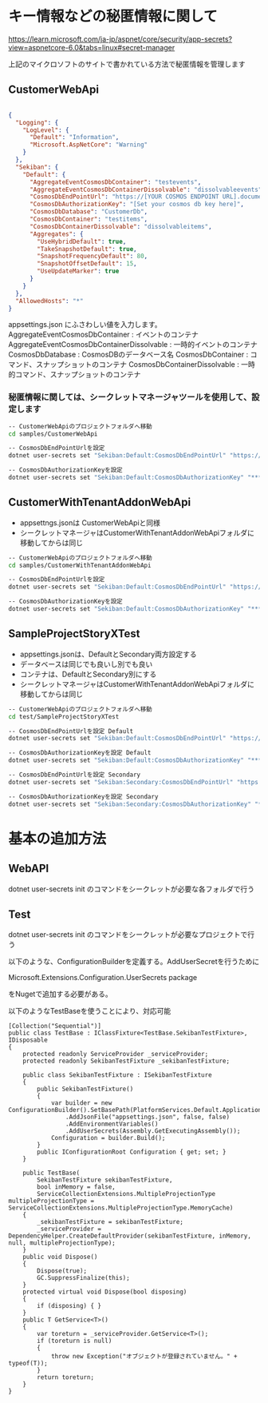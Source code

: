 # キー情報などの秘匿情報に関して

https://learn.microsoft.com/ja-jp/aspnet/core/security/app-secrets?view=aspnetcore-6.0&tabs=linux#secret-manager

上記のマイクロソフトのサイトで書かれている方法で秘匿情報を管理します

## CustomerWebApi

```appsettings.json

{
  "Logging": {
    "LogLevel": {
      "Default": "Information",
      "Microsoft.AspNetCore": "Warning"
    }
  },
  "Sekiban": {
    "Default": {
      "AggregateEventCosmosDbContainer": "testevents",
      "AggregateEventCosmosDbContainerDissolvable": "dissolvableevents",
      "CosmosDbEndPointUrl": "https://[YOUR COSMOS ENDPOINT URL].documents.azure.com:443/",
      "CosmosDbAuthorizationKey": "[Set your cosmos db key here]",
      "CosmosDbDatabase": "CustomerDb",
      "CosmosDbContainer": "testitems",
      "CosmosDbContainerDissolvable": "dissolvableitems",
      "Aggregates": {
        "UseHybridDefault": true,
        "TakeSnapshotDefault": true,
        "SnapshotFrequencyDefault": 80,
        "SnapshotOffsetDefault": 15,
        "UseUpdateMarker": true
      }
    }
  },
  "AllowedHosts": "*"
}

```
appsettings.json にふさわしい値を入力します。
AggregateEventCosmosDbContainer : イベントのコンテナ
AggregateEventCosmosDbContainerDissolvable : 一時的イベントのコンテナ
CosmosDbDatabase : CosmosDBのデータベース名
CosmosDbContainer : コマンド、スナップショットのコンテナ
CosmosDbContainerDissolvable : 一時的コマンド、スナップショットのコンテナ

### 秘匿情報に関しては、シークレットマネージャツールを使用して、設定します
```zsh
-- CustomerWebApiのプロジェクトフォルダへ移動
cd samples/CustomerWebApi

-- CosmosDbEndPointUrlを設定
dotnet user-secrets set "Sekiban:Default:CosmosDbEndPointUrl" "https://******.documents.azure.com:443/"

-- CosmosDbAuthorizationKeyを設定
dotnet user-secrets set "Sekiban:Default:CosmosDbAuthorizationKey" "******"

```

## CustomerWithTenantAddonWebApi 
- appsettngs.jsonは CustomerWebApiと同様
- シークレットマネージャはCustomerWithTenantAddonWebApiフォルダに移動してからは同じ

```zsh
-- CustomerWebApiのプロジェクトフォルダへ移動
cd samples/CustomerWithTenantAddonWebApi

-- CosmosDbEndPointUrlを設定
dotnet user-secrets set "Sekiban:Default:CosmosDbEndPointUrl" "https://******.documents.azure.com:443/"

-- CosmosDbAuthorizationKeyを設定
dotnet user-secrets set "Sekiban:Default:CosmosDbAuthorizationKey" "******"

```

## SampleProjectStoryXTest

- appsettings.jsonは、DefaultとSecondary両方設定する
- データベースは同じでも良いし別でも良い
- コンテナは、DefaultとSecondary別にする
- シークレットマネージャはCustomerWithTenantAddonWebApiフォルダに移動してからは同じ


```zsh
-- CustomerWebApiのプロジェクトフォルダへ移動
cd test/SampleProjectStoryXTest

-- CosmosDbEndPointUrlを設定 Default
dotnet user-secrets set "Sekiban:Default:CosmosDbEndPointUrl" "https://******.documents.azure.com:443/"

-- CosmosDbAuthorizationKeyを設定 Default
dotnet user-secrets set "Sekiban:Default:CosmosDbAuthorizationKey" "******"

-- CosmosDbEndPointUrlを設定 Secondary
dotnet user-secrets set "Sekiban:Secondary:CosmosDbEndPointUrl" "https://******.documents.azure.com:443/"

-- CosmosDbAuthorizationKeyを設定 Secondary
dotnet user-secrets set "Sekiban:Secondary:CosmosDbAuthorizationKey" "******"

```


# 基本の追加方法
## WebAPI
dotnet user-secrets init 
のコマンドをシークレットが必要な各フォルダで行う

## Test
dotnet user-secrets init
のコマンドをシークレットが必要なプロジェクトで行う

以下のような、ConfigurationBuilderを定義する。AddUserSecretを行うために

Microsoft.Extensions.Configuration.UserSecrets package

をNugetで追加する必要がある。

以下のようなTestBaseを使うことにより、対応可能
```
[Collection("Sequential")]
public class TestBase : IClassFixture<TestBase.SekibanTestFixture>, IDisposable
{
    protected readonly ServiceProvider _serviceProvider;
    protected readonly SekibanTestFixture _sekibanTestFixture;

    public class SekibanTestFixture : ISekibanTestFixture
    {
        public SekibanTestFixture()
        {
            var builder = new ConfigurationBuilder().SetBasePath(PlatformServices.Default.Application.ApplicationBasePath)
                .AddJsonFile("appsettings.json", false, false)
                .AddEnvironmentVariables()
                .AddUserSecrets(Assembly.GetExecutingAssembly());
            Configuration = builder.Build();
        }
        public IConfigurationRoot Configuration { get; set; }
    }

    public TestBase(
        SekibanTestFixture sekibanTestFixture,
        bool inMemory = false,
        ServiceCollectionExtensions.MultipleProjectionType multipleProjectionType = ServiceCollectionExtensions.MultipleProjectionType.MemoryCache)
    {
        _sekibanTestFixture = sekibanTestFixture;
        _serviceProvider = DependencyHelper.CreateDefaultProvider(sekibanTestFixture, inMemory, null, multipleProjectionType);
    }
    public void Dispose()
    {
        Dispose(true);
        GC.SuppressFinalize(this);
    }
    protected virtual void Dispose(bool disposing)
    {
        if (disposing) { }
    }
    public T GetService<T>()
    {
        var toreturn = _serviceProvider.GetService<T>();
        if (toreturn is null)
        {
            throw new Exception("オブジェクトが登録されていません。" + typeof(T));
        }
        return toreturn;
    }
}
```





